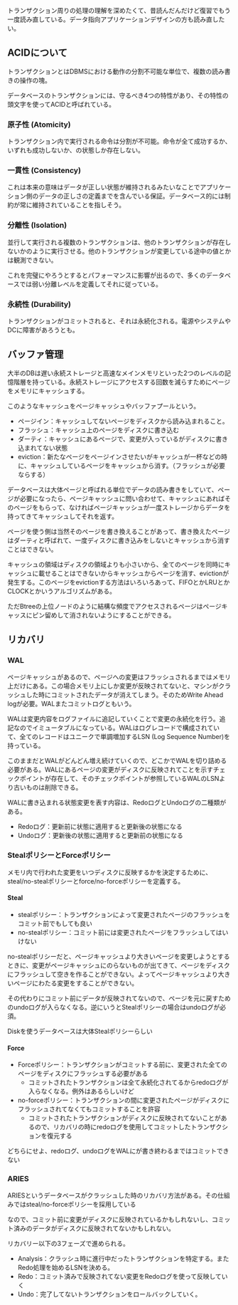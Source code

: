 <script context="module">
    export let metadata = {
        title: "Database Internalsの5章のメモ その1",
        date: "2024-05-12 16:00:00",
        description: "Database Internalsを読んでわかったことをまとめる。5章のトランザクションのリカバリ方法について",
    };
</script>

トランザクション周りの処理の理解を深めたくて、昔読んだんだけど復習でもう一度読み直している。データ指向アプリケーションデザインの方も読み直したい。

## ACIDについて

トランザクションとはDBMSにおける動作の分割不可能な単位で、複数の読み書きの操作の塊。

データベースのトランザクションには、守るべき4つの特性があり、その特性の頭文字を使ってACIDと呼ばれている。

### 原子性 (Atomicity)

トランザクション内で実行される命令は分割が不可能。命令が全て成功するか、いずれも成功しないか、の状態しか存在しない。

### 一貫性 (Consistency)

これは本来の意味はデータが正しい状態が維持されるみたいなことでアプリケーション側のデータの正しさの定義までを含んでいる保証。データベース的には制約が常に維持されていることを指しそう。

### 分離性 (Isolation)

並行して実行される複数のトランザクションは、他のトランザクションが存在しないかのように実行させる。他のトランザクションが変更している途中の値とかは観測できない。

これを完璧にやろうとするとパフォーマンスに影響が出るので、多くのデータベースでは弱い分離レベルを定義してそれに従っている。

### 永続性 (Durability)

トランザクションがコミットされると、それは永続化される。電源やシステムやDCに障害があろうとも。

## バッファ管理

大半のDBは遅い永続ストレージと高速なメインメモリといった2つのレベルの記憶階層を持っている。永続ストレージにアクセスする回数を減らすためにページをメモリにキャッシュする。

このようなキャッシュをページキャッシュやバッファプールという。

- ページイン：キャッシュしてないページをディスクから読み込まれること。
- フラッシュ：キャッシュ上のページをディスクに書き込む
- ダーティ：キャッシュにあるページで、変更が入っているがディスクに書き込まれてない状態
- eviction：新たなページをページインさせたいがキャッシュが一杯などの時に、キャッシュしているページをキャッシュから消す。（フラッシュが必要ならする）

データベースは大体ページと呼ばれる単位でデータの読み書きをしていて、ページが必要になったら、ページキャッシュに問い合わせて、キャッシュにあればそのページをもらって、なければページキャッシュが一度ストレージからデータを持ってきてキャッシュしてそれを返す。

ページを使う側は当然そのページを書き換えることがあって、書き換えたページはダーティと呼ばれて、一度ディスクに書き込みをしないとキャッシュから消すことはできない。

キャッシュの領域はディスクの領域よりも小さいから、全てのページを同時にキャッシュに載せることはできないからキャッシュからページを消す、evictionが発生する。このページをevictionする方法はいろいろあって、FIFOとかLRUとかCLOCKとかいうアルゴリズムがある。

ただBtreeの上位ノードのように結構な頻度でアクセスされるページはページキャッスにピン留めして消されないようにすることができる。

## リカバリ

### WAL

ページキャッシュがあるので、ページへの変更はフラッシュされるまではメモリ上だけにある。この場合メモリ上にしか変更が反映されてないと、マシンがクラッシュした時にコミットされたデータが消えてしまう。そのためWrite Ahead logが必要。WALまたコミットログともいう。

WALは変更内容をログファイルに追記していくことで変更の永続化を行う。追記なのでイミュータブルになっている。WALはログレコードで構成されていて、全てのレコードはユニークで単調増加するLSN (Log Sequence Number)を持っている。

このままだとWALがどんどん増え続けていくので、どこかでWALを切り詰める必要がある。WALにあるページの変更がディスクに反映されてことを示すチェックポイントが存在して、そのチェックポイントが参照しているWALのLSNより古いものは削除できる。

WALに書き込まれる状態変更を表す内容は、RedoログとUndoログの二種類がある。

- Redoログ：更新前に状態に適用すると更新後の状態になる
- Undoログ：更新後の状態に適用すると更新前の状態になる

### StealポリシーとForceポリシー

メモリ内で行われた変更をいつディスクに反映するかを決定するために、steal/no-stealポリシーとforce/no-forceポリシーを定義する。

#### Steal

- stealポリシー：トランザクションによって変更されたページのフラッシュをコミット前でもしても良い
- no-stealポリシー：コミット前には変更されたページをフラッシュしてはいけない

no-stealポリシーだと、ページキャッシュより大きいページを変更しようとするときに、変更がページキャッシュにのらないものが出てきて、ページをディスクにフラッシュして空きを作ることができない。よってページキャッシュより大きいページにわたる変更をすることができない。

その代わりにコミット前にデータが反映されてないので、ページを元に戻すためのundoログが入らなくなる。逆にいうとStealポリシーの場合はundoログが必須。

Diskを使うデータベースは大体Stealポリシーらしい

#### Force

- Forceポリシー：トランザクションがコミットする前に、変更された全てのページをディスクにフラッシュする必要がある
    - コミットされたトランザクションは全て永続化されてるからredoログが入らなくなる。例外はあるらしいけど
- no-forceポリシー：トランザクションの間に変更されたページがディスクにフラッシュされてなくてもコミットすることを許容
    - コミットされたトランザクションがディスクに反映されてないことがあるので、リカバリの時にredoログを使用してコミットしたトランザクションを復元する

どちらにせよ、redoログ、undoログをWALにが書き終わるまではコミットできない

### ARIES

ARIESというデータベースがクラッシュした時のリカバリ方法がある。その仕組みではsteal/no-forceポリシーを採用している

なので、コミット前に変更がディスクに反映されているかもしれないし、コミット済みのデータがディスクに反映されてないかもしれない。

リカバリー以下の3フェーズで進められる。

- Analysis：クラッシュ時に進行中だったトランザクションを特定する。またRedo処理を始めるLSNを決める。
- Redo：コミット済みで反映されてない変更をRedoログを使って反映していく
- Undo：完了してないトランザクションをロールバックしていく。